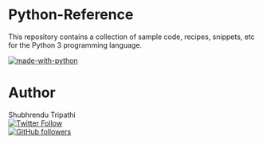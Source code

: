 # Python-Reference
This repository contains a collection of sample code, recipes, snippets, etc for the Python 3 programming language.

[![made-with-python](https://img.shields.io/badge/Made%20with-Python-1f425f.svg)](https://www.python.org/)

# Author
Shubhrendu Tripathi
<br>
[![Twitter Follow](https://img.shields.io/twitter/follow/shubhtr.svg?style=social)](https://twitter.com/shubhtr)  
[![GitHub followers](https://img.shields.io/github/followers/shubhtr.svg?style=social&label=Follow)](https://github.com/shubhtr)  


